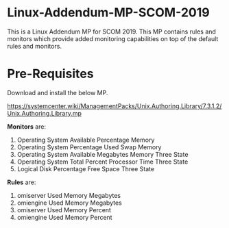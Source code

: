 # Linux-Addendum-MP-SCOM-2019
This is a Linux Addendum MP for SCOM 2019. This MP contains rules and monitors which provide added monitoring capabilities on top of the default rules and monitors. 

# Pre-Requisites
Download and install the below MP.

https://systemcenter.wiki/ManagementPacks/Unix.Authoring.Library/7.3.1.2/Unix.Authoring.Library.mp

**Monitors** are:
1. Operating System Available Percentage Memory
2. Operating System Percentage Used Swap Memory
3. Operating System Available Megabytes Memory Three State
4. Operating System Total Percent Processor Time Three State
5. Logical Disk Percentage Free Space Three State

**Rules** are:
1. omiserver Used Memory Megabytes
2. omiengine Used Memory Megabytes
3. omiserver Used Memory Percent
4. omiengine Used Memory Percent
